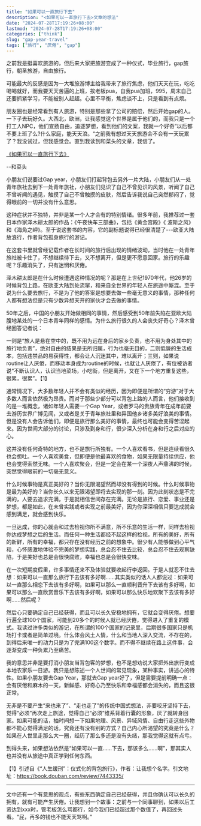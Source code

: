 ```yaml
---
title: "如果可以一直旅行下去"
description: "<如果可以一直旅行下去>文章的想法"
date: "2024-07-28T17:19:26+08:00"
lastmod: "2024-07-28T17:19:26+08:00"
categories: ["think"]
slug: "gap-year-travel"
tags: ["旅行", "厌倦", "gap"]
---
```



之前我是挺喜欢旅游的，但后来大家把旅游变成了一种仪式，毕业旅行，gap旅行，朝圣旅游，自由旅行。

可能最大的反感是因为一大堆旅游博主给我带来了旅行焦虑，他们天天在玩，吃吃喝喝就好，而我要天天苦逼的上班，挨老板pua，自我pua加班，995，周末自己还要抓紧学习，不能被别人赶超。心里不平衡，焦虑谈不上，只是看到有点烦。

朋友圈也是经常看到有人旅游，特别是那些拿了公司的赔偿，然后开始gap的人。一下子去玩好久。大西北，欧洲，让我感觉这个世界是属于他们的，而我只是一个打工人NPC，他们宣扬自由，追逐梦想，看到他们的文案，我就一个好奇”以后都不要上班了么?什么家庭，能天天浪。“之前我有想过天天旅游会不会有一天玩累了？我没试过，但我感觉会。直到我读到和菜头的文章，我信了。


[《如果可以一直旅行下去》](https://mp.weixin.qq.com/s/b-55RgVXSOyCbar19reZXg)

--和菜头

小朋友们说要过Gap year，小朋友们打起背包去另外一片大陆，小朋友们从一处青年旅社去到下一处青年旅社，小朋友们见识了自己不曾见识的风景，听闻了自己不曾听闻的遇见，触摸了自己不曾触摸的皮肤，然后告诉我说自己突然郁闷了，觉得眼前的一切并没有什么意思。

这种症状并不独特，并非是某一个人才会有的特别情绪。很多年前，我推荐过一套日本作家泽木耕太郎的作品：《午夜快车三部曲》，包括《黄金宫殿》《 波斯之风》和《海角之岬》。至于说这套书的内容，它的副标题说得已经很清楚了---欧亚大陆放浪行，作者背包孤身旅行的游记。

在这套书里就曾经记载作者在长时间的旅行后出现的情绪波动，当时他在一处青年旅社被卡住了，不想继续待下去，又不想离开，但是更不愿意回家。旅行的乐趣呢？乐趣消失了，只有迷惘和厌倦。

泽木耕太郎是在什么时候遭遇这种情况的呢？那是在上世纪1970年代，他26岁的时候背包上路，在欧亚大陆到处流窜，和来自全世界的年轻人在旅途中厮混。至于说为什么要去旅行，不是为了他的答案是想要去做一些毫无意义的事情，那种任何人都有想法但是只有少数异想天开的家伙才会去做的事情。

50年之后，中国的小朋友开始做相同的事情，然后感受到50年前失陷在亚欧大陆腹地某处的一个日本青年同样的感情。为什么旅行很久的人会丧失好奇心？泽木曾经回答记者说：

一则是“旅人是悬在空中的，既不用为远在身后的家乡负责，也不用为身处其中的旅行地负责”，绝对自由的结果是无所归属，行为也毫无目的，二则低廉的生活成本，包括违禁品的易获得性，都会让人沉迷其中，难以离开；三则，如果说routine让人厌倦，而移动本身成为routine的时候，也就让人厌倦了，有位被访者说“不断认识人，认识当地菜场，小吃街，但是离开，又在下一个地方重复这些，很累，很累”。【1】

通常情况下，大多数年轻人并不会有类似的经历，因为即便是所谓的“穷游”对于大多数人而言依然极为昂贵。而对于那些少部分可以背包上路的人而言，他们接收到的是一堆概念，诸如年轻人需要一个Gap Year，或者罗马的贵族青年在成年前要去游历世界广博见闻，又或者是关于青年旅社里和异国他乡诸多美好浪美的事情。但是没有人会告诉他们，即便是旅行那么美好的事情，最终也可能会变得苦涩起来。因为世间大部分的讨论，只涉及到身和行，很少深入分析在身和行之后对应的心。

这并没有任何奇特的地方，也不是旅行所独有。一个人喜欢看书，但是连续看很久也会想吐。一个人喜欢美食，但即便是他最喜欢的食物，如果无限量持续供应，他也会觉得索然无味。一个人喜欢聚会，但是一定会在某一个深夜人声鼎沸的时候，突然觉得眼前的一切毫无意义。

什么时候事物是真正美好的？当你无限渴望然而却没有得到的时候。什么时候事物是最为美好的？当你长久以来无限渴望即将去实现的那一刻。因为此刻状态是不完满的，人要去追求完满，于是就相信世间存在完满。无论是旅行、恋爱、事业还是梦想，都是如此，在未曾实践或者实现之前最美好，因为你深深相信只要达成就会感到满足，就会感到快乐。

一旦达成，你的心就会和过去检视你所不满意，所不乐意的生活一样，同样去检视你达成梦想之后的生活。而任何一种生活都经不起这样的检视，所有的美好，所有的新鲜，所有的幸福，都只存在没有经历之前的想象中。很少有人能够做到心平气和，心怀感激地体验不完美的梦想实践，总会忍不住去比较，总会忍不住去观察缺陷，于是美好也总是会很快腐败，幸福也总是会很快变味。

在一次短期度假里，许多事情还来不及体验就要收起行李返回。于是人就忍不住去想：如果可以一直那么旅行下去该有多好啊......其实类似的话人人都说过：如果可以一直那么相恋下去该有多好啊，如果可以那么一直顺利晋升下去该有多好啊，如果可以那么一直欣赏音乐下去该有多好啊，如果可以那么快乐地欢聚下去该有多好啊......然后呢？

然后心只要确定自己已经获得，而且可以长久安稳地拥有，它就会变得厌倦。想要行遍全球100个国家，可能到20多个的时候人就已经厌倦，觉得进入了重复的模式。我读过许多类似的游记，在所谓的100个国家的记录里，后期很多国家只是机场打卡或者是简单过境。什么体会风土人情，什么和当地人深入交流，不存在的，到得后来唯一的动力只是为了完满100这个数字。而不得不继续在路上这件事，会逐渐变成一种负累乃至痛苦。

我的意思并非是要打消小朋友当背包客的梦想，也不是想劝说大家把外出旅行变成本地农家乐一日游。我只是想陈述一个人世间的常见现象，某种事实，讲述心的特性。如果小朋友要去Gap Year，那就去Gap year好了，但是需要提前明确一点：会有厌倦和麻木的一天，新鲜感、好奇心乃至快乐和幸福感都会消失的，而且这很正常。

无非是不要产生“来也来了”、“走也走了”的传统中国式想法，非要咬牙坚持下去，觉得“必须”再次走上旅途，觉得自己“必须”维系背着行囊的形象，厌了就转身回家。如果可能的话，抽时间想一下如果地理、风景、异域风情、自由行走这些外物都不能心觉得满足的话，究竟还有没有别的方式？自己内心所渴望的究竟是什么？如果在人世里走那么大一圈，经历了那么多还是没有头绪，那我觉得这就有点亏。

到得头来，如果想法依然是“如果可以一直......下去，那该多么......啊”，那其实人也并没有从旅途中真正学到任何东西。

【1】引述自《“人生缓刑”：仪式化的背包旅行》，作者：让我想个名字。引文地址：https://book.douban.com/review/7443335/


---


文中还有一个有意思的观点，有些东西确定自己已经获得，并且你确认可以长久的拥有，就有可能产生厌倦。让我想到一个故事：之前与一个同事聊到，如果以后工资达到xxx时，管老板怎么骂都行，如今我们已经超过那个数值了，再回过头看。“屁，再多的钱也不能天天骂啊。”
